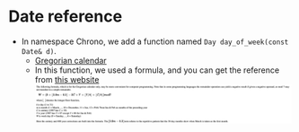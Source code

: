 # Date reference

- In namespace Chrono, we add a function named `Day day_of_week(const Date& d)`.
  - [Gregorian calendar](https://en.wikipedia.org/wiki/Gregorian_calendar)
  - In this function, we used a formula, and you can get the reference from [this website](https://cs.uwaterloo.ca/~alopez-o/math-faq/node73.html)
    ![formula.png](image/formula.png)